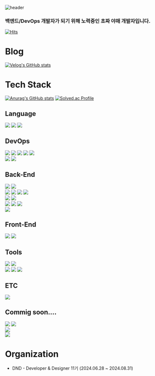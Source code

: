 ![header](https://capsule-render.vercel.app/api?type=waving&color=gradient&customColorList=0,2,2,5,30&height=300&section=header&text=RTUnu12&fontSize=90&animation=fadeIn)

### 백엔드/DevOps 개발자가 되기 위해 노력중인 초짜 야매 개발자입니다.

[![Hits](https://hits.seeyoufarm.com/api/count/incr/badge.svg?url=https%3A%2F%2Fgithub.com%2FRTUnu12&count_bg=%2326E5D8&title_bg=%234B7EEF&icon=&icon_color=%23E7E7E7&title=hits&edge_flat=false)](https://hits.seeyoufarm.com)

# Blog
[![Velog's GitHub stats](https://velog-readme-stats.vercel.app/api/badge?name=RTUnu12)](https://velog.io/@RTUnu12)

# Tech Stack
<!-- ![Top Langs](https://github-readme-stats.vercel.app/api/top-langs/?username=RTUnu12&layout=compact) -->
[![Anurag's GitHub stats](https://github-readme-stats.vercel.app/api?username=RTUnu12&theme=dark)](https://github.com/anuraghazra/github-readme-stats)
[![Solved.ac Profile](http://mazassumnida.wtf/api/v2/generate_badge?boj=RTUnu12)](https://solved.ac/RTUnu12/)

## Language
<div align=left>
    <img src="https://img.shields.io/badge/java-007396?style=for-the-badge&logo=OpenJDK&logoColor=white">
    <img src="https://img.shields.io/badge/JavaScript-F7DF1E?style=for-the-badge&logo=JavaScript&logoColor=black">
    <img src="https://img.shields.io/badge/Python-3776AB?style=for-the-badge&logo=Python&logoColor=white">
</div>

## DevOps
<div align=left>
<img src="https://img.shields.io/badge/Amazon%20EC2-FF9900?style=for-the-badge&logo=amazonec2&logoColor=white">
<img src="https://img.shields.io/badge/Amazon%20S3-569A31?style=for-the-badge&logo=amazons3&logoColor=white">
<img src="https://img.shields.io/badge/Amazon%20RDS-527FFF?style=for-the-badge&logo=amazonrds&logoColor=white">
<img src="https://img.shields.io/badge/Amazon%20Route%2053-8C4FFF?style=for-the-badge&logo=amazonroute53&logoColor=white">
<img src="https://img.shields.io/badge/Amazon%20Lambda-FF9900?style=for-the-badge&logo=awslambda&logoColor=white">
<br/>
<img src="https://img.shields.io/badge/Docker-2496ED?style=for-the-badge&logo=docker&logoColor=white">
<img src="https://img.shields.io/badge/Github%20Action-2088FF?style=for-the-badge&logo=githubaction&logoColor=white">
</div>

## Back-End
<div align=left>
<img src="https://img.shields.io/badge/Spring-6DB33F?style=for-the-badge&logo=Spring&logoColor=white">
<img src="https://img.shields.io/badge/Spring%20Boot-6DB33F?style=for-the-badge&logo=springboot&logoColor=white">
<br/>
<img src="https://img.shields.io/badge/MySQL-4479A1?style=for-the-badge&logo=MySQL&logoColor=white">
<img src="https://img.shields.io/badge/PostgreSQL-4169E1?style=for-the-badge&logo=postgresql&logoColor=white">
<img src="https://img.shields.io/badge/Spring%20Jpa-6DB33F?style=for-the-badge&logo=springboot&logoColor=white">
<img src="https://img.shields.io/badge/Hibernate-59666C?style=for-the-badge&logo=Hibernate&logoColor=white">
<br/>
<img src="https://img.shields.io/badge/gradle-02303A?style=for-the-badge&logo=gradle&logoColor=white">
<img src="https://img.shields.io/badge/maven-C71A36?style=for-the-badge&logo=Apache%20Maven&logoColor=white">
<br/>
<img src="https://img.shields.io/badge/Spring%20Security-6DB33F?style=for-the-badge&logo=springsecurity&logoColor=white">
<img src="https://img.shields.io/badge/JSON%20Web%20Tokens-000000?style=for-the-badge&logo=jsonwebtokens&logoColor=white">
<img src="https://img.shields.io/badge/Redis-FF4438?style=for-the-badge&logo=redis&logoColor=white">
<br/>
<img src="https://img.shields.io/badge/Node.js-5FA04E?style=for-the-badge&logo=Node.js&logoColor=white">
</div>

## Front-End
<div align=left>
<img src="https://img.shields.io/badge/React-61DAFB?style=for-the-badge&logo=React&logoColor=black">
<img src="https://img.shields.io/badge/Recoil-3578E5?style=for-the-badge&logo=Recoil&logoColor=white">
</div>

## Tools
<div align=left>
<img src="https://img.shields.io/badge/Git-F05032?style=for-the-badge&logo=Git&logoColor=white">
<img src="https://img.shields.io/badge/GitHub-181717?style=for-the-badge&logo=GitHub&logoColor=white">
<br/>
<img src="https://img.shields.io/badge/intelliJ%20IDEA-000000?style=for-the-badge&logo=intelliJ%20IDEA&logoColor=white">
<img src="https://img.shields.io/badge/Eclipse%20IDE-2C2255?style=for-the-badge&logo=Eclipse%20IDE&logoColor=white">
<img src="https://img.shields.io/badge/Visual%20Studio%20Code-0378A6?style=for-the-badge&logo=Visual%20Studio%20Code&logoColor=white">
</div>

## ETC
<div align=left>
<img src="https://img.shields.io/badge/arduino-00878F?style=for-the-badge&logo=arduino&logoColor=white">
</div>

## Commig soon....
<div align=left>
<img src="https://img.shields.io/badge/Rust-000000?style=for-the-badge&logo=Rust&logoColor=white">
<img src="https://img.shields.io/badge/TypeScript-3178C6?style=for-the-badge&logo=TypeScript&logoColor=white">
<br/>
<img src="https://img.shields.io/badge/Amazon%20DynamoDB-4053D6?style=for-the-badge&logo=Amazon%20DynamoDB&logoColor=white">
<br>
<img src="https://img.shields.io/badge/.NET-512BD4?style=for-the-badge&logo=.NET&logoColor=white">
</div>

# Organization
* DND - Developer & Designer 11기 (2024.06.28 ~ 2024.08.31)


